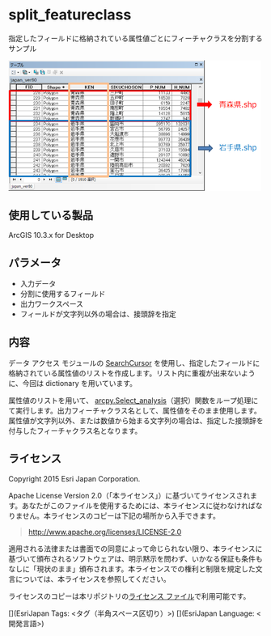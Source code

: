 ﻿# split_featureclass

指定したフィールドに格納されている属性値ごとにフィーチャクラスを分割するサンプル
  
  
<img src="..\..\..\_images\SplitFC.png" width="500">

## 使用している製品

ArcGIS 10.3.x for Desktop

## パラメータ

* 入力データ   
* 分割に使用するフィールド
* 出力ワークスペース  
* フィールドが文字列以外の場合は、接頭辞を指定

## 内容

データ アクセス モジュールの [SearchCursor](http://desktop.arcgis.com/ja/desktop/latest/analyze/arcpy-data-access/searchcursor-class.htm) を使用し、指定したフィールドに格納されている属性値のリストを作成します。リスト内に重複が出来ないように、今回は dictionary を用いています。

属性値のリストを用いて、 [arcpy.Select_analysis](http://desktop.arcgis.com/ja/desktop/latest/tools/analysis-toolbox/select.htm)（選択）関数をループ処理にて実行します。出力フィーチャクラス名として、属性値をそのまま使用します。属性値が文字列以外、または数値から始まる文字列の場合は、指定した接頭辞を付与したフィーチャクラス名となります。

## ライセンス
Copyright 2015 Esri Japan Corporation.

Apache License Version 2.0（「本ライセンス」）に基づいてライセンスされます。あなたがこのファイルを使用するためには、本ライセンスに従わなければなりません。本ライセンスのコピーは下記の場所から入手できます。

> http://www.apache.org/licenses/LICENSE-2.0

適用される法律または書面での同意によって命じられない限り、本ライセンスに基づいて頒布されるソフトウェアは、明示黙示を問わず、いかなる保証も条件もなしに「現状のまま」頒布されます。本ライセンスでの権利と制限を規定した文言については、本ライセンスを参照してください。

ライセンスのコピーは本リポジトリの[ライセンス ファイル](./LICENSE)で利用可能です。

[](EsriJapan Tags: <タグ（半角スペース区切り）>)
[](EsriJapan Language: <開発言語>)

